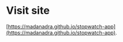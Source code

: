 # Visit site

[https://madanadra.github.io/stopwatch-app](https://madanadra.github.io/stopwatch-app).